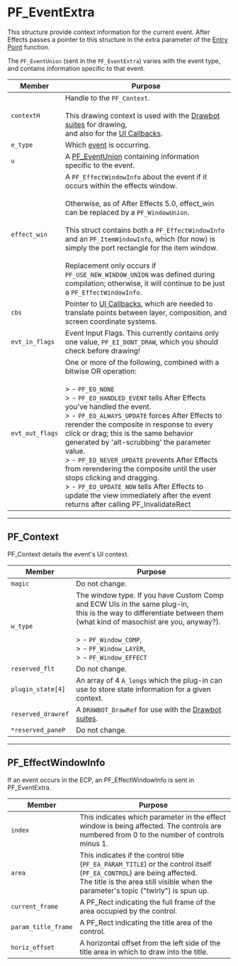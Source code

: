 # PF_EventExtra

This structure provide context information for the current event. After Effects passes a pointer to this structure in the extra parameter of the [Entry Point](../effect-basics/entry-point.md#effect-basics-entry-point) function.

The `PF_EventUnion` (sent in the `PF_EventExtra`) varies with the event type, and contains information specific to that event.

| **Member**      | **Purpose**                                                                                                                                                                                                                                                                                                                                                                                                                                                                                                                                                                                                                                 |
|-----------------|---------------------------------------------------------------------------------------------------------------------------------------------------------------------------------------------------------------------------------------------------------------------------------------------------------------------------------------------------------------------------------------------------------------------------------------------------------------------------------------------------------------------------------------------------------------------------------------------------------------------------------------------|
| `contextH`      | Handle to the `PF_Context`.<br/><br/>This drawing context is used with the [Drawbot suites](custom-ui-and-drawbot.md#effect-ui-events-custom-ui-and-drawbot) for drawing,<br/>and also for the [UI Callbacks](ui-callbacks.md#effect-ui-events-ui-callbacks).                                                                                                                                                                                                                                                                                                                                                                               |
| `e_type`        | Which [event](effect-ui-events.md#effect-ui-events-effect-ui-events) is occurring.                                                                                                                                                                                                                                                                                                                                                                                                                                                                                                                                                          |
| `u`             | A [PF_EventUnion](PF_EventUnion.md#effect-ui-events-pf-eventunion) containing information specific to the event.                                                                                                                                                                                                                                                                                                                                                                                                                                                                                                                            |
| `effect_win`    | A `PF_EffectWindowInfo` about the event if it occurs within the effects window.<br/><br/>Otherwise, as of After Effects 5.0, effect_win can be replaced by a `PF_WindowUnion`.<br/><br/>This struct contains both a `PF_EffectWindowInfo` and an `PF_ItemWindowInfo`, which (for now) is simply the port rectangle for the item window.<br/><br/>Replacement only occurs if `PF_USE_NEW_WINDOW_UNION` was defined during compilation; otherwise, it will continue to be just a `PF_EffectWindowInfo`.                                                                                                                                       |
| `cbs`           | Pointer to [UI Callbacks](ui-callbacks.md#effect-ui-events-ui-callbacks), which are needed to translate points between layer, composition, and screen coordinate systems.                                                                                                                                                                                                                                                                                                                                                                                                                                                                   |
| `evt_in_flags`  | Event Input Flags. This currently contains only one value, `PF_EI_DONT_DRAW`, which you should check before drawing!                                                                                                                                                                                                                                                                                                                                                                                                                                                                                                                        |
| `evt_out_flags` | One or more of the following, combined with a bitwise OR operation:<br/><br/>> - `PF_EO_NONE`<br/>> - `PF_EO_HANDLED_EVENT` tells After Effects you've handled the event.<br/>> - `PF_EO_ALWAYS_UPDATE` forces After Effects to rerender the composite in response to every click or drag; this is the same behavior generated by 'alt-scrubbing' the parameter value.<br/>> - `PF_EO_NEVER_UPDATE` prevents After Effects from rerendering the composite until the user stops clicking and dragging.<br/>> - `PF_EO_UPDATE_NOW` tells After Effects to update the view immediately after the event returns after calling PF_InvalidateRect |

---

## PF_Context

PF_Context details the event's UI context.

| **Member**         | **Purpose**                                                                                                                                                                                                                                                 |
|--------------------|-------------------------------------------------------------------------------------------------------------------------------------------------------------------------------------------------------------------------------------------------------------|
| `magic`            | Do not change.                                                                                                                                                                                                                                              |
| `w_type`           | The window type. If you have Custom Comp and ECW UIs in the same plug-in,<br/>this is the way to differentiate between them (what kind of masochist are you, anyway?).<br/><br/>> - `PF_Window_COMP`,<br/>> - `PF_Window_LAYER`,<br/>> - `PF_Window_EFFECT` |
| `reserved_flt`     | Do not change.                                                                                                                                                                                                                                              |
| `plugin_state[4]`  | An array of 4 `A_longs` which the plug-in can use to store state information for a given context.                                                                                                                                                           |
| `reserved_drawref` | A `DRAWBOT_DrawRef` for use with the [Drawbot suites](custom-ui-and-drawbot.md#effect-ui-events-custom-ui-and-drawbot).                                                                                                                                     |
| `*reserved_paneP`  | Do not change.                                                                                                                                                                                                                                              |

---

## PF_EffectWindowInfo

If an event occurs in the ECP, an PF_EffectWindowInfo is sent in PF_EventExtra.

| **Member**          | **Purpose**                                                                                                                                                                                                     |
|---------------------|-----------------------------------------------------------------------------------------------------------------------------------------------------------------------------------------------------------------|
| `index`             | This indicates which parameter in the effect window is being affected. The controls are numbered from 0 to the number of controls minus 1.                                                                      |
| `area`              | This indicates if the control title (`PF_EA_PARAM_TITLE`) or the control itself (`PF_EA_CONTROL`) are being affected.<br/>The title is the area still visible when the parameter's topic ("twirly") is spun up. |
| `current_frame`     | A PF_Rect indicating the full frame of the area occupied by the control.                                                                                                                                        |
| `param_title_frame` | A PF_Rect indicating the title area of the control.                                                                                                                                                             |
| `horiz_offset`      | A horizontal offset from the left side of the title area in which to draw into the title.                                                                                                                       |
